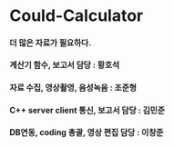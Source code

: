 # Could-Calculator
#### 더 많은 자료가 필요하다.

#### 계산기 함수, 보고서 담당 : 황호석
#### 자료 수집, 영상촬영, 음성녹음 : 조준형
#### C++ server client 통신, 보고서 담당 : 김민준
#### DB연동, coding 총괄, 영상 편집 담당 : 이창준
